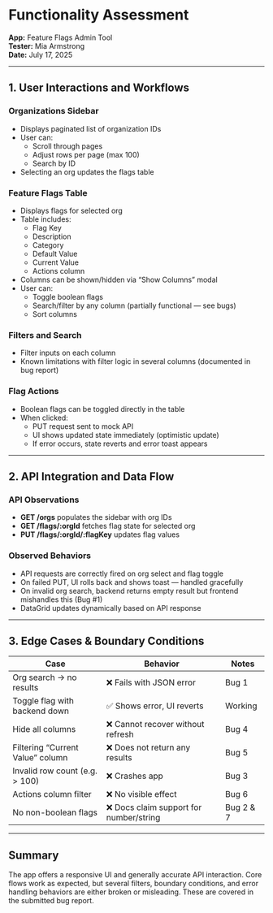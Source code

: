 # Functionality Assessment  
**App:** Feature Flags Admin Tool  
**Tester:** Mia Armstrong  
**Date:** July 17, 2025

---

## 1. User Interactions and Workflows

### Organizations Sidebar  
- Displays paginated list of organization IDs  
- User can:
  - Scroll through pages
  - Adjust rows per page (max 100)
  - Search by ID
- Selecting an org updates the flags table

### Feature Flags Table  
- Displays flags for selected org  
- Table includes:
  - Flag Key
  - Description
  - Category
  - Default Value
  - Current Value
  - Actions column
- Columns can be shown/hidden via “Show Columns” modal
- User can:
  - Toggle boolean flags
  - Search/filter by any column (partially functional — see bugs)
  - Sort columns

### Filters and Search  
- Filter inputs on each column  
- Known limitations with filter logic in several columns (documented in bug report)

### Flag Actions  
- Boolean flags can be toggled directly in the table  
- When clicked:
  - PUT request sent to mock API  
  - UI shows updated state immediately (optimistic update)  
  - If error occurs, state reverts and error toast appears  

---

## 2. API Integration and Data Flow

### API Observations
- **GET /orgs** populates the sidebar with org IDs  
- **GET /flags/:orgId** fetches flag state for selected org  
- **PUT /flags/:orgId/:flagKey** updates flag values

### Observed Behaviors  
- API requests are correctly fired on org select and flag toggle  
- On failed PUT, UI rolls back and shows toast — handled gracefully  
- On invalid org search, backend returns empty result but frontend mishandles this (Bug #1)  
- DataGrid updates dynamically based on API response  

---

## 3. Edge Cases & Boundary Conditions

| Case | Behavior | Notes |
|------|----------|-------|
| Org search → no results | ❌ Fails with JSON error | Bug 1 |
| Toggle flag with backend down | ✅ Shows error, UI reverts | Working |
| Hide all columns | ❌ Cannot recover without refresh | Bug 4 |
| Filtering “Current Value” column | ❌ Does not return any results | Bug 5 |
| Invalid row count (e.g. > 100) | ❌ Crashes app | Bug 3 |
| Actions column filter | ❌ No visible effect | Bug 6 |
| No non-boolean flags | ❌ Docs claim support for number/string | Bug 2 & 7 |

---

## Summary  
The app offers a responsive UI and generally accurate API interaction. Core flows work as expected, but several filters, boundary conditions, and error handling behaviors are either broken or misleading. These are covered in the submitted bug report.

